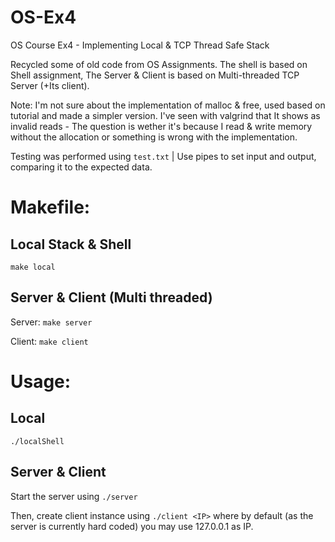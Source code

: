 # OS-Ex4
OS Course Ex4 - Implementing Local &amp; TCP Thread Safe Stack

Recycled some of old code from OS Assignments.
The shell is based on Shell assignment,
The Server & Client is based on Multi-threaded TCP Server (+Its client).

Note: I'm not sure about the implementation of malloc & free, used based on tutorial and made a simpler version.
I've seen with valgrind that It shows as invalid reads - The question is wether it's because I read & write memory without the allocation or something is wrong with the implementation. 

Testing was performed using `test.txt` | Use pipes to set input and output, comparing it to the expected data.

# Makefile:


## Local Stack & Shell
`make local`

## Server &  Client (Multi threaded)
Server:
`make server`


Client:
`make client`


# Usage:

## Local
`./localShell`


## Server & Client
Start the server using `./server`

Then, create client instance using `./client <IP>` where by default (as the server is currently hard coded) you may use 127.0.0.1 as IP.
